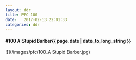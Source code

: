 ```yaml
---
layout: ddr
title: PFC 100
date:   2017-02-13 22:01:33
categories: ddr
---
```


#### **#100** A Stupid Barber<span class="pull-right">{{ page.date | date_to_long_string }}</span>
![](/images/pfc/100_A Stupid Barber.jpg)
